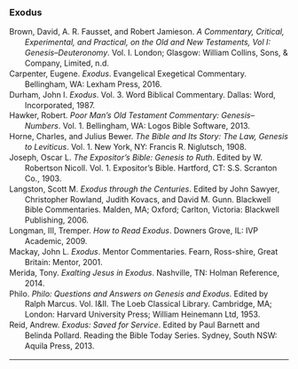 ### Exodus

<div class="csl-bib-body" style="line-height: 1.35; margin-left: 2em; text-indent:-2em;">
  <div class="csl-entry">Brown, David, A. R. Fausset, and Robert Jamieson. <i>A Commentary, Critical, Experimental, and Practical, on the Old and New Testaments, Vol I: Genesis–Deuteronomy</i>. Vol. I. London; Glasgow: William Collins, Sons, &amp; Company, Limited, n.d.</div>
  <span class="Z3988" title="url_ver=Z39.88-2004&amp;ctx_ver=Z39.88-2004&amp;rfr_id=info%3Asid%2Fzotero.org%3A2&amp;rft_val_fmt=info%3Aofi%2Ffmt%3Akev%3Amtx%3Abook&amp;rft.genre=book&amp;rft.btitle=A%20Commentary%2C%20Critical%2C%20Experimental%2C%20and%20Practical%2C%20on%20the%20Old%20and%20New%20Testaments%2C%20Vol%20I%3A%20Genesis%E2%80%93Deuteronomy&amp;rft.place=London%3B%20Glasgow&amp;rft.publisher=William%20Collins%2C%20Sons%2C%20%26%20Company%2C%20Limited&amp;rft.aufirst=David&amp;rft.aulast=Brown&amp;rft.au=David%20Brown&amp;rft.au=A.%20R.%20Fausset&amp;rft.au=Robert%20Jamieson"></span>
  <div class="csl-entry">Carpenter, Eugene. <i>Exodus</i>. Evangelical Exegetical Commentary. Bellingham, WA: Lexham Press, 2016.</div>
  <span class="Z3988" title="url_ver=Z39.88-2004&amp;ctx_ver=Z39.88-2004&amp;rfr_id=info%3Asid%2Fzotero.org%3A2&amp;rft_val_fmt=info%3Aofi%2Ffmt%3Akev%3Amtx%3Abook&amp;rft.genre=book&amp;rft.btitle=Exodus&amp;rft.place=Bellingham%2C%20WA&amp;rft.publisher=Lexham%20Press&amp;rft.series=Evangelical%20Exegetical%20Commentary&amp;rft.aufirst=Eugene&amp;rft.aulast=Carpenter&amp;rft.au=Eugene%20Carpenter&amp;rft.date=2016"></span>
  <div class="csl-entry">Durham, John I. <i>Exodus</i>. Vol. 3. Word Biblical Commentary. Dallas: Word, Incorporated, 1987.</div>
  <span class="Z3988" title="url_ver=Z39.88-2004&amp;ctx_ver=Z39.88-2004&amp;rfr_id=info%3Asid%2Fzotero.org%3A2&amp;rft_val_fmt=info%3Aofi%2Ffmt%3Akev%3Amtx%3Abook&amp;rft.genre=book&amp;rft.btitle=Exodus&amp;rft.place=Dallas&amp;rft.publisher=Word%2C%20Incorporated&amp;rft.series=Word%20Biblical%20Commentary&amp;rft.aufirst=John%20I.&amp;rft.aulast=Durham&amp;rft.au=John%20I.%20Durham&amp;rft.date=1987"></span>
  <div class="csl-entry">Hawker, Robert. <i>Poor Man’s Old Testament Commentary: Genesis–Numbers</i>. Vol. 1. Bellingham, WA: Logos Bible Software, 2013.</div>
  <span class="Z3988" title="url_ver=Z39.88-2004&amp;ctx_ver=Z39.88-2004&amp;rfr_id=info%3Asid%2Fzotero.org%3A2&amp;rft_val_fmt=info%3Aofi%2Ffmt%3Akev%3Amtx%3Abook&amp;rft.genre=book&amp;rft.btitle=Poor%20Man%E2%80%99s%20Old%20Testament%20Commentary%3A%20Genesis%E2%80%93Numbers&amp;rft.place=Bellingham%2C%20WA&amp;rft.publisher=Logos%20Bible%20Software&amp;rft.aufirst=Robert&amp;rft.aulast=Hawker&amp;rft.au=Robert%20Hawker&amp;rft.date=2013"></span>
  <div class="csl-entry">Horne, Charles, and Julius Bewer. <i>The Bible and Its Story: The Law, Genesis to Leviticus</i>. Vol. 1. New York, NY: Francis R. Niglutsch, 1908.</div>
  <span class="Z3988" title="url_ver=Z39.88-2004&amp;ctx_ver=Z39.88-2004&amp;rfr_id=info%3Asid%2Fzotero.org%3A2&amp;rft_val_fmt=info%3Aofi%2Ffmt%3Akev%3Amtx%3Abook&amp;rft.genre=book&amp;rft.btitle=The%20Bible%20and%20its%20Story%3A%20The%20Law%2C%20Genesis%20to%20Leviticus&amp;rft.place=New%20York%2C%20NY&amp;rft.publisher=Francis%20R.%20Niglutsch&amp;rft.aufirst=Charles&amp;rft.aulast=Horne&amp;rft.au=Charles%20Horne&amp;rft.au=Julius%20Bewer&amp;rft.date=1908"></span>
  <div class="csl-entry">Joseph, Oscar L. <i>The Expositor’s Bible: Genesis to Ruth</i>. Edited by W. Robertson Nicoll. Vol. 1. Expositor’s Bible. Hartford, CT: S.S. Scranton Co., 1903.</div>
  <span class="Z3988" title="url_ver=Z39.88-2004&amp;ctx_ver=Z39.88-2004&amp;rfr_id=info%3Asid%2Fzotero.org%3A2&amp;rft_val_fmt=info%3Aofi%2Ffmt%3Akev%3Amtx%3Abook&amp;rft.genre=book&amp;rft.btitle=The%20Expositor%E2%80%99s%20Bible%3A%20Genesis%20to%20Ruth&amp;rft.place=Hartford%2C%20CT&amp;rft.publisher=S.S.%20Scranton%20Co.&amp;rft.series=Expositor%E2%80%99s%20Bible&amp;rft.aufirst=Oscar%20L.&amp;rft.aulast=Joseph&amp;rft.au=Oscar%20L.%20Joseph&amp;rft.au=W.%20Robertson%20Nicoll&amp;rft.date=1903"></span>
  <div class="csl-entry">Langston, Scott M. <i>Exodus through the Centuries</i>. Edited by John Sawyer, Christopher Rowland, Judith Kovacs, and David M. Gunn. Blackwell Bible Commentaries. Malden, MA; Oxford; Carlton, Victoria: Blackwell Publishing, 2006.</div>
  <span class="Z3988" title="url_ver=Z39.88-2004&amp;ctx_ver=Z39.88-2004&amp;rfr_id=info%3Asid%2Fzotero.org%3A2&amp;rft_val_fmt=info%3Aofi%2Ffmt%3Akev%3Amtx%3Abook&amp;rft.genre=book&amp;rft.btitle=Exodus%20through%20the%20Centuries&amp;rft.place=Malden%2C%20MA%3B%20Oxford%3B%20Carlton%2C%20Victoria&amp;rft.publisher=Blackwell%20Publishing&amp;rft.series=Blackwell%20Bible%20Commentaries&amp;rft.aufirst=Scott%20M.&amp;rft.aulast=Langston&amp;rft.au=Scott%20M.%20Langston&amp;rft.au=John%20Sawyer&amp;rft.au=Christopher%20Rowland&amp;rft.au=Judith%20Kovacs&amp;rft.au=David%20M.%20Gunn&amp;rft.date=2006"></span>
  <div class="csl-entry">Longman, III, Tremper. <i>How to Read Exodus</i>. Downers Grove, IL: IVP Academic, 2009.</div>
  <span class="Z3988" title="url_ver=Z39.88-2004&amp;ctx_ver=Z39.88-2004&amp;rfr_id=info%3Asid%2Fzotero.org%3A2&amp;rft_val_fmt=info%3Aofi%2Ffmt%3Akev%3Amtx%3Abook&amp;rft.genre=book&amp;rft.btitle=How%20to%20Read%20Exodus&amp;rft.place=Downers%20Grove%2C%20IL&amp;rft.publisher=IVP%20Academic&amp;rft.aufirst=III%2C%20Tremper&amp;rft.aulast=Longman&amp;rft.au=III%2C%20Tremper%20Longman&amp;rft.date=2009"></span>
  <div class="csl-entry">Mackay, John L. <i>Exodus</i>. Mentor Commentaries. Fearn, Ross-shire, Great Britain: Mentor, 2001.</div>
  <span class="Z3988" title="url_ver=Z39.88-2004&amp;ctx_ver=Z39.88-2004&amp;rfr_id=info%3Asid%2Fzotero.org%3A2&amp;rft_val_fmt=info%3Aofi%2Ffmt%3Akev%3Amtx%3Abook&amp;rft.genre=book&amp;rft.btitle=Exodus&amp;rft.place=Fearn%2C%20Ross-shire%2C%20Great%20Britain&amp;rft.publisher=Mentor&amp;rft.series=Mentor%20Commentaries&amp;rft.aufirst=John%20L.&amp;rft.aulast=Mackay&amp;rft.au=John%20L.%20Mackay&amp;rft.date=2001"></span>
  <div class="csl-entry">Merida, Tony. <i>Exalting Jesus in Exodus</i>. Nashville, TN: Holman Reference, 2014.</div>
  <span class="Z3988" title="url_ver=Z39.88-2004&amp;ctx_ver=Z39.88-2004&amp;rfr_id=info%3Asid%2Fzotero.org%3A2&amp;rft_val_fmt=info%3Aofi%2Ffmt%3Akev%3Amtx%3Abook&amp;rft.genre=book&amp;rft.btitle=Exalting%20jesus%20in%20exodus&amp;rft.place=Nashville%2C%20TN&amp;rft.publisher=Holman%20Reference&amp;rft.aufirst=Tony&amp;rft.aulast=Merida&amp;rft.au=Tony%20Merida&amp;rft.date=2014"></span>
  <div class="csl-entry">Philo. <i>Philo: Questions and Answers on Genesis and Exodus</i>. Edited by Ralph Marcus. Vol. I&amp;II. The Loeb Classical Library. Cambridge, MA; London: Harvard University Press; William Heinemann Ltd, 1953.</div>
  <span class="Z3988" title="url_ver=Z39.88-2004&amp;ctx_ver=Z39.88-2004&amp;rfr_id=info%3Asid%2Fzotero.org%3A2&amp;rft_val_fmt=info%3Aofi%2Ffmt%3Akev%3Amtx%3Abook&amp;rft.genre=book&amp;rft.btitle=Philo%3A%20Questions%20and%20Answers%20on%20Genesis%20and%20Exodus&amp;rft.place=Cambridge%2C%20MA%3B%20London&amp;rft.publisher=Harvard%20University%20Press%3B%20William%20Heinemann%20Ltd&amp;rft.series=The%20Loeb%20Classical%20Library&amp;rft.au=undefined&amp;rft.au=Ralph%20Marcus&amp;rft.date=1953"></span>
  <div class="csl-entry">Reid, Andrew. <i>Exodus: Saved for Service</i>. Edited by Paul Barnett and Belinda Pollard. Reading the Bible Today Series. Sydney, South NSW: Aquila Press, 2013.</div>
  <span class="Z3988" title="url_ver=Z39.88-2004&amp;ctx_ver=Z39.88-2004&amp;rfr_id=info%3Asid%2Fzotero.org%3A2&amp;rft_val_fmt=info%3Aofi%2Ffmt%3Akev%3Amtx%3Abook&amp;rft.genre=book&amp;rft.btitle=Exodus%3A%20Saved%20for%20Service&amp;rft.place=Sydney%2C%20South%20NSW&amp;rft.publisher=Aquila%20Press&amp;rft.series=Reading%20the%20Bible%20Today%20Series&amp;rft.aufirst=Andrew&amp;rft.aulast=Reid&amp;rft.au=Andrew%20Reid&amp;rft.au=Paul%20Barnett&amp;rft.au=Belinda%20Pollard&amp;rft.date=2013"></span>
</div>

<hr>
